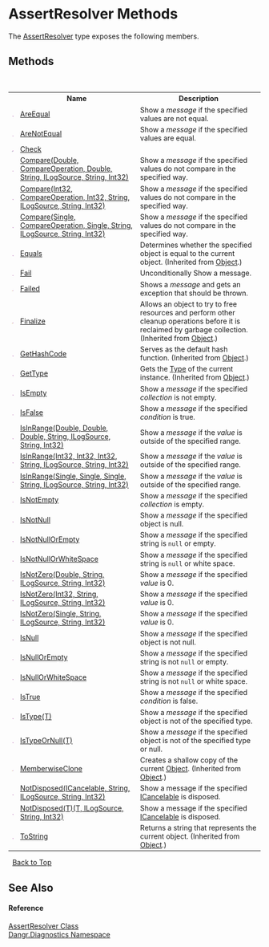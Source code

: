 # AssertResolver Methods
 

The <a href="T_Dangr_Diagnostics_AssertResolver">AssertResolver</a> type exposes the following members.


## Methods
&nbsp;<table><tr><th></th><th>Name</th><th>Description</th></tr><tr><td>![Public method](media/pubmethod.gif "Public method")</td><td><a href="M_Dangr_Diagnostics_AssertResolver_AreEqual">AreEqual</a></td><td>
Show a *message* if the specified values are not equal.</td></tr><tr><td>![Public method](media/pubmethod.gif "Public method")</td><td><a href="M_Dangr_Diagnostics_AssertResolver_AreNotEqual">AreNotEqual</a></td><td>
Show a *message* if the specified values are equal.</td></tr><tr><td>![Private method](media/privmethod.gif "Private method")</td><td><a href="M_Dangr_Diagnostics_AssertResolver_Check">Check</a></td><td /></tr><tr><td>![Public method](media/pubmethod.gif "Public method")</td><td><a href="M_Dangr_Diagnostics_AssertResolver_Compare">Compare(Double, CompareOperation, Double, String, ILogSource, String, Int32)</a></td><td>
Show a *message* if the specified values do not compare in the specified way.</td></tr><tr><td>![Public method](media/pubmethod.gif "Public method")</td><td><a href="M_Dangr_Diagnostics_AssertResolver_Compare_1">Compare(Int32, CompareOperation, Int32, String, ILogSource, String, Int32)</a></td><td>
Show a *message* if the specified values do not compare in the specified way.</td></tr><tr><td>![Public method](media/pubmethod.gif "Public method")</td><td><a href="M_Dangr_Diagnostics_AssertResolver_Compare_2">Compare(Single, CompareOperation, Single, String, ILogSource, String, Int32)</a></td><td>
Show a *message* if the specified values do not compare in the specified way.</td></tr><tr><td>![Public method](media/pubmethod.gif "Public method")</td><td><a href="http://msdn2.microsoft.com/en-us/library/bsc2ak47" target="_blank">Equals</a></td><td>
Determines whether the specified object is equal to the current object.
 (Inherited from <a href="http://msdn2.microsoft.com/en-us/library/e5kfa45b" target="_blank">Object</a>.)</td></tr><tr><td>![Public method](media/pubmethod.gif "Public method")</td><td><a href="M_Dangr_Diagnostics_AssertResolver_Fail">Fail</a></td><td>
Unconditionally Show a message.</td></tr><tr><td>![Protected method](media/protmethod.gif "Protected method")</td><td><a href="M_Dangr_Diagnostics_AssertResolver_Failed">Failed</a></td><td>
Shows a *message* and gets an exception that should be thrown.</td></tr><tr><td>![Protected method](media/protmethod.gif "Protected method")</td><td><a href="http://msdn2.microsoft.com/en-us/library/4k87zsw7" target="_blank">Finalize</a></td><td>
Allows an object to try to free resources and perform other cleanup operations before it is reclaimed by garbage collection.
 (Inherited from <a href="http://msdn2.microsoft.com/en-us/library/e5kfa45b" target="_blank">Object</a>.)</td></tr><tr><td>![Public method](media/pubmethod.gif "Public method")</td><td><a href="http://msdn2.microsoft.com/en-us/library/zdee4b3y" target="_blank">GetHashCode</a></td><td>
Serves as the default hash function.
 (Inherited from <a href="http://msdn2.microsoft.com/en-us/library/e5kfa45b" target="_blank">Object</a>.)</td></tr><tr><td>![Public method](media/pubmethod.gif "Public method")</td><td><a href="http://msdn2.microsoft.com/en-us/library/dfwy45w9" target="_blank">GetType</a></td><td>
Gets the <a href="http://msdn2.microsoft.com/en-us/library/42892f65" target="_blank">Type</a> of the current instance.
 (Inherited from <a href="http://msdn2.microsoft.com/en-us/library/e5kfa45b" target="_blank">Object</a>.)</td></tr><tr><td>![Public method](media/pubmethod.gif "Public method")</td><td><a href="M_Dangr_Diagnostics_AssertResolver_IsEmpty">IsEmpty</a></td><td>
Show a *message* if the specified *collection* is not empty.</td></tr><tr><td>![Public method](media/pubmethod.gif "Public method")</td><td><a href="M_Dangr_Diagnostics_AssertResolver_IsFalse">IsFalse</a></td><td>
Show a *message* if the specified *condition* is true.</td></tr><tr><td>![Public method](media/pubmethod.gif "Public method")</td><td><a href="M_Dangr_Diagnostics_AssertResolver_IsInRange">IsInRange(Double, Double, Double, String, ILogSource, String, Int32)</a></td><td>
Show a *message* if the *value* is outside of the specified range.</td></tr><tr><td>![Public method](media/pubmethod.gif "Public method")</td><td><a href="M_Dangr_Diagnostics_AssertResolver_IsInRange_1">IsInRange(Int32, Int32, Int32, String, ILogSource, String, Int32)</a></td><td>
Show a *message* if the *value* is outside of the specified range.</td></tr><tr><td>![Public method](media/pubmethod.gif "Public method")</td><td><a href="M_Dangr_Diagnostics_AssertResolver_IsInRange_2">IsInRange(Single, Single, Single, String, ILogSource, String, Int32)</a></td><td>
Show a *message* if the *value* is outside of the specified range.</td></tr><tr><td>![Public method](media/pubmethod.gif "Public method")</td><td><a href="M_Dangr_Diagnostics_AssertResolver_IsNotEmpty">IsNotEmpty</a></td><td>
Show a *message* if the specified *collection* is empty.</td></tr><tr><td>![Public method](media/pubmethod.gif "Public method")</td><td><a href="M_Dangr_Diagnostics_AssertResolver_IsNotNull">IsNotNull</a></td><td>
Show a *message* if the specified object is null.</td></tr><tr><td>![Public method](media/pubmethod.gif "Public method")</td><td><a href="M_Dangr_Diagnostics_AssertResolver_IsNotNullOrEmpty">IsNotNullOrEmpty</a></td><td>
Show a *message* if the specified string is `null` or empty.</td></tr><tr><td>![Public method](media/pubmethod.gif "Public method")</td><td><a href="M_Dangr_Diagnostics_AssertResolver_IsNotNullOrWhiteSpace">IsNotNullOrWhiteSpace</a></td><td>
Show a *message* if the specified string is `null` or white space.</td></tr><tr><td>![Public method](media/pubmethod.gif "Public method")</td><td><a href="M_Dangr_Diagnostics_AssertResolver_IsNotZero">IsNotZero(Double, String, ILogSource, String, Int32)</a></td><td>
Show a *message* if the specified *value* is 0.</td></tr><tr><td>![Public method](media/pubmethod.gif "Public method")</td><td><a href="M_Dangr_Diagnostics_AssertResolver_IsNotZero_1">IsNotZero(Int32, String, ILogSource, String, Int32)</a></td><td>
Show a *message* if the specified *value* is 0.</td></tr><tr><td>![Public method](media/pubmethod.gif "Public method")</td><td><a href="M_Dangr_Diagnostics_AssertResolver_IsNotZero_2">IsNotZero(Single, String, ILogSource, String, Int32)</a></td><td>
Show a *message* if the specified *value* is 0.</td></tr><tr><td>![Public method](media/pubmethod.gif "Public method")</td><td><a href="M_Dangr_Diagnostics_AssertResolver_IsNull">IsNull</a></td><td>
Show a *message* if the specified object is not null.</td></tr><tr><td>![Public method](media/pubmethod.gif "Public method")</td><td><a href="M_Dangr_Diagnostics_AssertResolver_IsNullOrEmpty">IsNullOrEmpty</a></td><td>
Show a *message* if the specified string is not `null` or empty.</td></tr><tr><td>![Public method](media/pubmethod.gif "Public method")</td><td><a href="M_Dangr_Diagnostics_AssertResolver_IsNullOrWhiteSpace">IsNullOrWhiteSpace</a></td><td>
Show a *message* if the specified string is not `null` or white space.</td></tr><tr><td>![Public method](media/pubmethod.gif "Public method")</td><td><a href="M_Dangr_Diagnostics_AssertResolver_IsTrue">IsTrue</a></td><td>
Show a *message* if the specified *condition* is false.</td></tr><tr><td>![Public method](media/pubmethod.gif "Public method")</td><td><a href="M_Dangr_Diagnostics_AssertResolver_IsType__1">IsType(T)</a></td><td>
Show a *message* if the specified object is not of the specified type.</td></tr><tr><td>![Public method](media/pubmethod.gif "Public method")</td><td><a href="M_Dangr_Diagnostics_AssertResolver_IsTypeOrNull__1">IsTypeOrNull(T)</a></td><td>
Show a *message* if the specified object is not of the specified type or null.</td></tr><tr><td>![Protected method](media/protmethod.gif "Protected method")</td><td><a href="http://msdn2.microsoft.com/en-us/library/57ctke0a" target="_blank">MemberwiseClone</a></td><td>
Creates a shallow copy of the current <a href="http://msdn2.microsoft.com/en-us/library/e5kfa45b" target="_blank">Object</a>.
 (Inherited from <a href="http://msdn2.microsoft.com/en-us/library/e5kfa45b" target="_blank">Object</a>.)</td></tr><tr><td>![Public method](media/pubmethod.gif "Public method")</td><td><a href="M_Dangr_Diagnostics_AssertResolver_NotDisposed">NotDisposed(ICancelable, String, ILogSource, String, Int32)</a></td><td>
Show a message if the specified <a href="T_Dangr_Util_ICancelable">ICancelable</a> is disposed.</td></tr><tr><td>![Public method](media/pubmethod.gif "Public method")</td><td><a href="M_Dangr_Diagnostics_AssertResolver_NotDisposed__1">NotDisposed(T)(T, ILogSource, String, Int32)</a></td><td>
Show a message if the specified <a href="T_Dangr_Util_ICancelable">ICancelable</a> is disposed.</td></tr><tr><td>![Public method](media/pubmethod.gif "Public method")</td><td><a href="http://msdn2.microsoft.com/en-us/library/7bxwbwt2" target="_blank">ToString</a></td><td>
Returns a string that represents the current object.
 (Inherited from <a href="http://msdn2.microsoft.com/en-us/library/e5kfa45b" target="_blank">Object</a>.)</td></tr></table>&nbsp;
<a href="#assertresolver-methods">Back to Top</a>

## See Also


#### Reference
<a href="T_Dangr_Diagnostics_AssertResolver">AssertResolver Class</a><br /><a href="N_Dangr_Diagnostics">Dangr.Diagnostics Namespace</a><br />